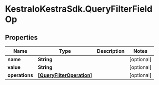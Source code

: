 # KestraIoKestraSdk.QueryFilterFieldOp

## Properties

Name | Type | Description | Notes
------------ | ------------- | ------------- | -------------
**name** | **String** |  | [optional] 
**value** | **String** |  | [optional] 
**operations** | [**[QueryFilterOperation]**](QueryFilterOperation.md) |  | [optional] 


